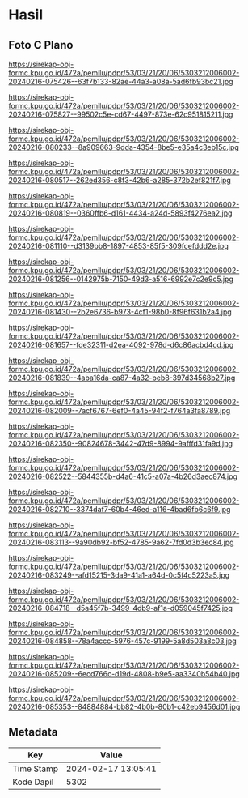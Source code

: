 # Hasil

## Foto C Plano

https://sirekap-obj-formc.kpu.go.id/472a/pemilu/pdpr/53/03/21/20/06/5303212006002-20240216-075426--63f7b133-82ae-44a3-a08a-5ad6fb93bc21.jpg

https://sirekap-obj-formc.kpu.go.id/472a/pemilu/pdpr/53/03/21/20/06/5303212006002-20240216-075827--99502c5e-cd67-4497-873e-62c951815211.jpg

https://sirekap-obj-formc.kpu.go.id/472a/pemilu/pdpr/53/03/21/20/06/5303212006002-20240216-080233--8a909663-9dda-4354-8be5-e35a4c3eb15c.jpg

https://sirekap-obj-formc.kpu.go.id/472a/pemilu/pdpr/53/03/21/20/06/5303212006002-20240216-080517--262ed356-c8f3-42b6-a285-372b2ef821f7.jpg

https://sirekap-obj-formc.kpu.go.id/472a/pemilu/pdpr/53/03/21/20/06/5303212006002-20240216-080819--0360ffb6-d161-4434-a24d-5893f4276ea2.jpg

https://sirekap-obj-formc.kpu.go.id/472a/pemilu/pdpr/53/03/21/20/06/5303212006002-20240216-081110--d3139bb8-1897-4853-85f5-309fcefddd2e.jpg

https://sirekap-obj-formc.kpu.go.id/472a/pemilu/pdpr/53/03/21/20/06/5303212006002-20240216-081256--0142975b-7150-49d3-a516-6992e7c2e9c5.jpg

https://sirekap-obj-formc.kpu.go.id/472a/pemilu/pdpr/53/03/21/20/06/5303212006002-20240216-081430--2b2e6736-b973-4cf1-98b0-8f96f631b2a4.jpg

https://sirekap-obj-formc.kpu.go.id/472a/pemilu/pdpr/53/03/21/20/06/5303212006002-20240216-081657--fde32311-d2ea-4092-978d-d6c86acbd4cd.jpg

https://sirekap-obj-formc.kpu.go.id/472a/pemilu/pdpr/53/03/21/20/06/5303212006002-20240216-081839--4aba16da-ca87-4a32-beb8-397d34568b27.jpg

https://sirekap-obj-formc.kpu.go.id/472a/pemilu/pdpr/53/03/21/20/06/5303212006002-20240216-082009--7acf6767-6ef0-4a45-94f2-f764a3fa8789.jpg

https://sirekap-obj-formc.kpu.go.id/472a/pemilu/pdpr/53/03/21/20/06/5303212006002-20240216-082350--90824678-3442-47d9-8994-9afffd31fa9d.jpg

https://sirekap-obj-formc.kpu.go.id/472a/pemilu/pdpr/53/03/21/20/06/5303212006002-20240216-082522--5844355b-d4a6-41c5-a07a-4b26d3aec874.jpg

https://sirekap-obj-formc.kpu.go.id/472a/pemilu/pdpr/53/03/21/20/06/5303212006002-20240216-082710--3374daf7-60b4-46ed-a116-4bad6fb6c6f9.jpg

https://sirekap-obj-formc.kpu.go.id/472a/pemilu/pdpr/53/03/21/20/06/5303212006002-20240216-083113--9a90db92-bf52-4785-9a62-7fd0d3b3ec84.jpg

https://sirekap-obj-formc.kpu.go.id/472a/pemilu/pdpr/53/03/21/20/06/5303212006002-20240216-083249--afd15215-3da9-41a1-a64d-0c5f4c5223a5.jpg

https://sirekap-obj-formc.kpu.go.id/472a/pemilu/pdpr/53/03/21/20/06/5303212006002-20240216-084718--d5a45f7b-3499-4db9-af1a-d059045f7425.jpg

https://sirekap-obj-formc.kpu.go.id/472a/pemilu/pdpr/53/03/21/20/06/5303212006002-20240216-084858--78a4accc-5976-457c-9199-5a8d503a8c03.jpg

https://sirekap-obj-formc.kpu.go.id/472a/pemilu/pdpr/53/03/21/20/06/5303212006002-20240216-085209--6ecd766c-d19d-4808-b9e5-aa3340b54b40.jpg

https://sirekap-obj-formc.kpu.go.id/472a/pemilu/pdpr/53/03/21/20/06/5303212006002-20240216-085353--84884884-bb82-4b0b-80b1-c42eb9456d01.jpg


## Metadata

| Key        | Value               |
| ---------- | ------------------- |
| Time Stamp | 2024-02-17 13:05:41 |
| Kode Dapil | 5302                |



